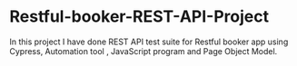 # Restful-booker-REST-API-Project
In this project I have done REST API test suite for Restful booker app using Cypress, Automation tool , JavaScript  program and Page Object Model.
